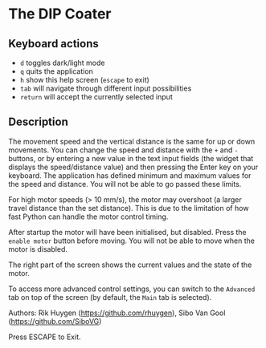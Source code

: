 # The DIP Coater

## Keyboard actions

- `d` toggles dark/light mode
- `q` quits the application
- `h` show this help screen (`escape` to exit)
- `tab` will navigate through different input possibilities
- `return` will accept the currently selected input

## Description

The movement speed and the vertical distance is the same for up or down movements. You can change the speed and distance with the `+` and `-` buttons, or by entering a new value in the text input fields (the widget that displays the speed/distance value) and then pressing the Enter key on your keyboard. The application has defined minimum and maximum values for the speed and distance. You will not be able to go passed these limits.

For high motor speeds (> 10 mm/s), the motor may overshoot (a larger travel distance than the set distance). This is due to the limitation of how fast Python can handle the motor control timing.

After startup the motor will have been initialised, but disabled. Press the `enable motor` button before moving. You will not be able to move when the motor is disabled.

The right part of the screen shows the current values and the state of the motor.

To access more advanced control settings, you can switch to the `Advanced` tab on top of the screen (by default, the `Main` tab is selected).

Authors: Rik Huygen (https://github.com/rhuygen), Sibo Van Gool (https://github.com/SiboVG)

Press ESCAPE to Exit.
